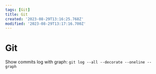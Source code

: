 ```yaml
---
tags: [Git]
title: Git
created: '2023-08-29T13:16:25.768Z'
modified: '2023-08-29T13:17:16.700Z'
---
```


# Git

Show commits log with graph: `git log --all --decorate --oneline --graph`
